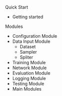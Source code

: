 
Quick Start

* Getting started


Modules

* Configuration Module
* Data Input Module
    * Dataset
    * Sampler
    * Spliter
* Training Module
* Network Module
* Evaluation Module
* Logging Module
* Testing Module
* Main Modules

